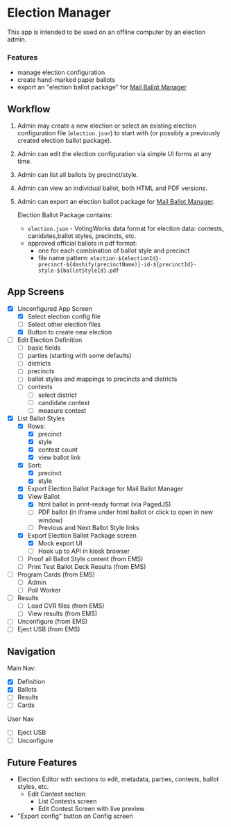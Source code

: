 # Election Manager

This app is intended to be used on an offline computer by an election admin.

### Features

- manage election configuration
- create hand-marked paper ballots
- export an "election ballot package" for [Mail Ballot Manager](https://github.com/votingworks/mail-ballot-manager)

## Workflow

1. Admin may create a new election or select an existing election configuration file (`election.json`) to start with (or possibly a previously created election ballot package).
2. Admin can edit the election configuration via simple UI forms at any time.
3. Admin can list all ballots by precinct/style.
4. Admin can view an individual ballot, both HTML and PDF versions.
5. Admin can export an election ballot package for [Mail Ballot Manager](https://github.com/votingworks/mail-ballot-manager).

   Election Ballot Package contains:

   - `election.json` - VotingWorks data format for election data: contests, canidates,ballot styles, precincts, etc.
   - approved official ballots in pdf format:
     - one for each combination of ballot style and precinct
     - file name pattern: `election-${electionId}-precinct-${dashify(precinctName)}-id-${precinctId}-style-${ballotStyleId}.pdf`

## App Screens

- [x] Unconfigured App Screen
  - [x] Select election config file
  - [ ] Select other election files
  - [x] Button to create new election
- [ ] Edit Election Definition
  - [ ] basic fields
  - [ ] parties (starting with some defaults)
  - [ ] districts
  - [ ] precincts
  - [ ] ballot styles and mappings to precincts and districts
  - [ ] contests
    - [ ] select district
    - [ ] candidate contest
    - [ ] measure contest
- [x] List Ballot Styles
  - [x] Rows:
    - [x] precinct
    - [x] style
    - [x] contest count
    - [x] view ballot link
  - [x] Sort:
    - [x] precinct
    - [x] style
  - [x] Export Election Ballot Package for Mail Ballot Manager
  - [x] View Ballot
    - [x] html ballot in print-ready format (via PagedJS)
    - [ ] PDF ballot (in iframe under html ballot or click to open in new window)
    - [ ] Previous and Next Ballot Style links
  - [x] Export Election Ballot Package screen
    - [x] Mock export UI
    - [ ] Hook up to API in kiosk browser
  - [ ] Proof all Ballot Style content (from EMS)
  - [ ] Print Test Ballot Deck Results (from EMS)
- [ ] Program Cards (from EMS)
  - [ ] Admin
  - [ ] Poll Worker
- [ ] Results
  - [ ] Load CVR files (from EMS)
  - [ ] View results (from EMS)
- [ ] Unconfigure (from EMS)
- [ ] Eject USB (from EMS)

## Navigation

Main Nav:

- [x] Definition
- [x] Ballots
- [ ] Results
- [ ] Cards

User Nav

- [ ] Eject USB
- [ ] Unconfigure

## Future Features

- Election Editor with sections to edit, metadata, parties, contests, ballot styles, etc.
  - Edit Contest section
    - List Contests screen
    - Edit Contest Screen with live preview
- "Export config" button on Config screen
